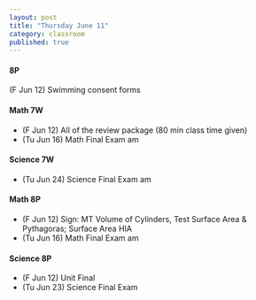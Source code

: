 ```yaml
---
layout: post
title: "Thursday June 11"
category: classroom
published: true
---
```

#### 8P
(F Jun 12) Swimming consent forms 

#### Math 7W
* (F Jun 12) All of the review package (80 min class time given)
* (Tu Jun 16) Math Final Exam am

#### Science 7W
* (Tu Jun 24) Science Final Exam am

#### Math 8P
* (F Jun 12) Sign: MT Volume of Cylinders, Test Surface Area & Pythagoras; Surface Area HIA 
* (Tu Jun 16) Math Final Exam am

#### Science 8P
* (F Jun 12) Unit Final
* (Tu Jun 23) Science Final Exam
